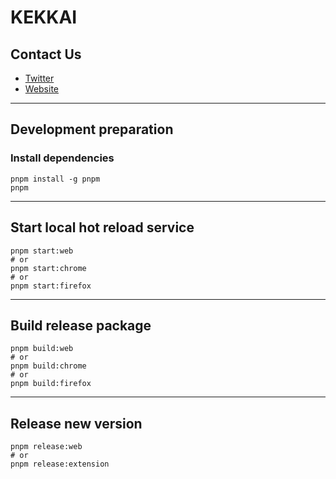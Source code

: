 # KEKKAI

## Contact Us

- [Twitter](https://twitter.com/0xKekkai)
- [Website](https://kekkai.io)

---

## Development preparation

### Install dependencies

```shell
pnpm install -g pnpm
pnpm
```

---

## Start local hot reload service

```shell
pnpm start:web
# or
pnpm start:chrome
# or
pnpm start:firefox
```

---

## Build release package

```shell
pnpm build:web
# or
pnpm build:chrome
# or
pnpm build:firefox
```

---

## Release new version

```shell
pnpm release:web
# or
pnpm release:extension
```
